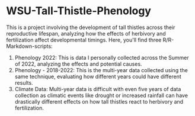 # WSU-Tall-Thistle-Phenology

This is a project involving the development of tall thistles across their reproductive lifespan, analyzing how the effects of herbivory and fertilization affect developmental timings. Here, you'll find three R/R-Markdown-scripts:

1. Phenology 2022: This is data I personally collected across the Summer of 2022, analyzing the effects and potential causes.
2. Phenology - 2018-2022: This is the multi-year data collected using the same technique, evaluating how different years could have different results.
3. Climate Data: Multi-year data is difficult with even five years of data collection as climatic events like drought or increased rainfall can have drastically different effects on how tall thistles react to herbivory and fertilization.
